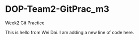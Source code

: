 # DOP-Team2-GitPrac_m3
Week2 Git Practice

This is hello from Wei Dai. I am adding a new line of code here.